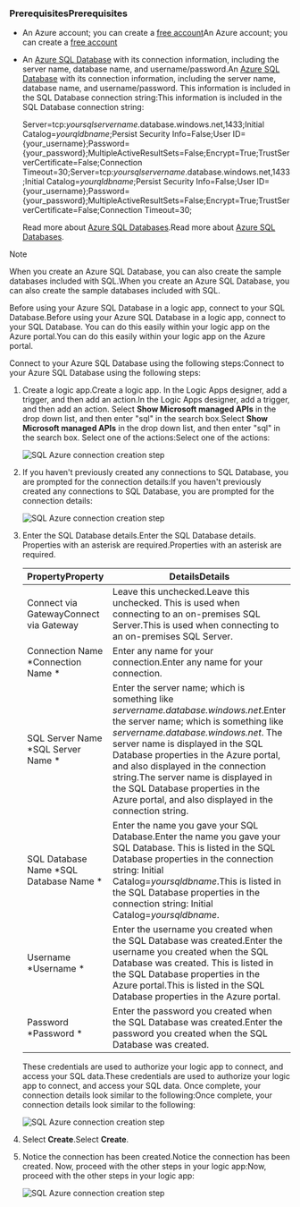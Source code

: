 ### <a name="prerequisites"></a><span data-ttu-id="0dbe0-101">Prerequisites</span><span class="sxs-lookup"><span data-stu-id="0dbe0-101">Prerequisites</span></span>
* <span data-ttu-id="0dbe0-102">An Azure account; you can create a [free account](https://azure.microsoft.com/free)</span><span class="sxs-lookup"><span data-stu-id="0dbe0-102">An Azure account; you can create a [free account](https://azure.microsoft.com/free)</span></span>
* <span data-ttu-id="0dbe0-103">An [Azure SQL Database](../articles/sql-database/sql-database-get-started.md) with its connection information, including the server name, database name, and username/password.</span><span class="sxs-lookup"><span data-stu-id="0dbe0-103">An [Azure SQL Database](../articles/sql-database/sql-database-get-started.md) with its connection information, including the server name, database name, and username/password.</span></span> <span data-ttu-id="0dbe0-104">This information is included in the SQL Database connection string:</span><span class="sxs-lookup"><span data-stu-id="0dbe0-104">This information is included in the SQL Database connection string:</span></span>
  
    <span data-ttu-id="0dbe0-105">Server=tcp:*yoursqlservername*.database.windows.net,1433;Initial Catalog=*yourqldbname*;Persist Security Info=False;User ID={your_username};Password={your_password};MultipleActiveResultSets=False;Encrypt=True;TrustServerCertificate=False;Connection Timeout=30;</span><span class="sxs-lookup"><span data-stu-id="0dbe0-105">Server=tcp:*yoursqlservername*.database.windows.net,1433;Initial Catalog=*yourqldbname*;Persist Security Info=False;User ID={your_username};Password={your_password};MultipleActiveResultSets=False;Encrypt=True;TrustServerCertificate=False;Connection Timeout=30;</span></span>
  
    <span data-ttu-id="0dbe0-106">Read more about [Azure SQL Databases](https://azure.microsoft.com/services/sql-database).</span><span class="sxs-lookup"><span data-stu-id="0dbe0-106">Read more about [Azure SQL Databases](https://azure.microsoft.com/services/sql-database).</span></span>

> [!NOTE]
> <span data-ttu-id="0dbe0-107">When you create an Azure SQL Database, you can also create the sample databases included with SQL.</span><span class="sxs-lookup"><span data-stu-id="0dbe0-107">When you create an Azure SQL Database, you can also create the sample databases included with SQL.</span></span> 
> 
> 

<span data-ttu-id="0dbe0-108">Before using your Azure SQL Database in a logic app, connect to your SQL Database.</span><span class="sxs-lookup"><span data-stu-id="0dbe0-108">Before using your Azure SQL Database in a logic app, connect to your SQL Database.</span></span> <span data-ttu-id="0dbe0-109">You can do this easily within your logic app on the Azure portal.</span><span class="sxs-lookup"><span data-stu-id="0dbe0-109">You can do this easily within your logic app on the Azure portal.</span></span>  

<span data-ttu-id="0dbe0-110">Connect to your Azure SQL Database using the following steps:</span><span class="sxs-lookup"><span data-stu-id="0dbe0-110">Connect to your Azure SQL Database using the following steps:</span></span>  

1. <span data-ttu-id="0dbe0-111">Create a logic app.</span><span class="sxs-lookup"><span data-stu-id="0dbe0-111">Create a logic app.</span></span> <span data-ttu-id="0dbe0-112">In the Logic Apps designer, add a trigger, and then add an action.</span><span class="sxs-lookup"><span data-stu-id="0dbe0-112">In the Logic Apps designer, add a trigger, and then add an action.</span></span> <span data-ttu-id="0dbe0-113">Select **Show Microsoft managed APIs** in the drop down list, and then enter "sql" in the search box.</span><span class="sxs-lookup"><span data-stu-id="0dbe0-113">Select **Show Microsoft managed APIs** in the drop down list, and then enter "sql" in the search box.</span></span> <span data-ttu-id="0dbe0-114">Select one of the actions:</span><span class="sxs-lookup"><span data-stu-id="0dbe0-114">Select one of the actions:</span></span>  
   
    ![SQL Azure connection creation step](https://docstestmedia1.blob.core.windows.net/azure-media/includes/media/connectors-create-api-sqlazure/sql-actions.png)
2. <span data-ttu-id="0dbe0-116">If you haven't previously created any connections to SQL Database, you are prompted for the connection details:</span><span class="sxs-lookup"><span data-stu-id="0dbe0-116">If you haven't previously created any connections to SQL Database, you are prompted for the connection details:</span></span>  
   
    ![SQL Azure connection creation step](https://docstestmedia1.blob.core.windows.net/azure-media/includes/media/connectors-create-api-sqlazure/connection-details.png) 
3. <span data-ttu-id="0dbe0-118">Enter the SQL Database details.</span><span class="sxs-lookup"><span data-stu-id="0dbe0-118">Enter the SQL Database details.</span></span> <span data-ttu-id="0dbe0-119">Properties with an asterisk are required.</span><span class="sxs-lookup"><span data-stu-id="0dbe0-119">Properties with an asterisk are required.</span></span>
   
   | <span data-ttu-id="0dbe0-120">Property</span><span class="sxs-lookup"><span data-stu-id="0dbe0-120">Property</span></span> | <span data-ttu-id="0dbe0-121">Details</span><span class="sxs-lookup"><span data-stu-id="0dbe0-121">Details</span></span> |
   | --- | --- |
   | <span data-ttu-id="0dbe0-122">Connect via Gateway</span><span class="sxs-lookup"><span data-stu-id="0dbe0-122">Connect via Gateway</span></span> |<span data-ttu-id="0dbe0-123">Leave this unchecked.</span><span class="sxs-lookup"><span data-stu-id="0dbe0-123">Leave this unchecked.</span></span> <span data-ttu-id="0dbe0-124">This is used when connecting to an on-premises SQL Server.</span><span class="sxs-lookup"><span data-stu-id="0dbe0-124">This is used when connecting to an on-premises SQL Server.</span></span> |
   | <span data-ttu-id="0dbe0-125">Connection Name \*</span><span class="sxs-lookup"><span data-stu-id="0dbe0-125">Connection Name \*</span></span> |<span data-ttu-id="0dbe0-126">Enter any name for your connection.</span><span class="sxs-lookup"><span data-stu-id="0dbe0-126">Enter any name for your connection.</span></span> |
   | <span data-ttu-id="0dbe0-127">SQL Server Name \*</span><span class="sxs-lookup"><span data-stu-id="0dbe0-127">SQL Server Name \*</span></span> |<span data-ttu-id="0dbe0-128">Enter the server name; which is something like *servername.database.windows.net*.</span><span class="sxs-lookup"><span data-stu-id="0dbe0-128">Enter the server name; which is something like *servername.database.windows.net*.</span></span> <span data-ttu-id="0dbe0-129">The server name is displayed in the SQL Database properties in the Azure portal, and also displayed in the connection string.</span><span class="sxs-lookup"><span data-stu-id="0dbe0-129">The server name is displayed in the SQL Database properties in the Azure portal, and also displayed in the connection string.</span></span> |
   | <span data-ttu-id="0dbe0-130">SQL Database Name \*</span><span class="sxs-lookup"><span data-stu-id="0dbe0-130">SQL Database Name \*</span></span> |<span data-ttu-id="0dbe0-131">Enter the name you gave your SQL Database.</span><span class="sxs-lookup"><span data-stu-id="0dbe0-131">Enter the name you gave your SQL Database.</span></span> <span data-ttu-id="0dbe0-132">This is listed in the SQL Database properties in the connection string: Initial Catalog=*yoursqldbname*.</span><span class="sxs-lookup"><span data-stu-id="0dbe0-132">This is listed in the SQL Database properties in the connection string: Initial Catalog=*yoursqldbname*.</span></span> |
   | <span data-ttu-id="0dbe0-133">Username \*</span><span class="sxs-lookup"><span data-stu-id="0dbe0-133">Username \*</span></span> |<span data-ttu-id="0dbe0-134">Enter the username you created when the SQL Database was created.</span><span class="sxs-lookup"><span data-stu-id="0dbe0-134">Enter the username you created when the SQL Database was created.</span></span> <span data-ttu-id="0dbe0-135">This is listed in the SQL Database properties in the Azure portal.</span><span class="sxs-lookup"><span data-stu-id="0dbe0-135">This is listed in the SQL Database properties in the Azure portal.</span></span> |
   | <span data-ttu-id="0dbe0-136">Password \*</span><span class="sxs-lookup"><span data-stu-id="0dbe0-136">Password \*</span></span> |<span data-ttu-id="0dbe0-137">Enter the password you created when the SQL Database was created.</span><span class="sxs-lookup"><span data-stu-id="0dbe0-137">Enter the password you created when the SQL Database was created.</span></span> |
   
    <span data-ttu-id="0dbe0-138">These credentials are used to authorize your logic app to connect, and access your SQL data.</span><span class="sxs-lookup"><span data-stu-id="0dbe0-138">These credentials are used to authorize your logic app to connect, and access your SQL data.</span></span> <span data-ttu-id="0dbe0-139">Once complete, your connection details look similar to the following:</span><span class="sxs-lookup"><span data-stu-id="0dbe0-139">Once complete, your connection details look similar to the following:</span></span>  
   
    ![SQL Azure connection creation step](https://docstestmedia1.blob.core.windows.net/azure-media/includes/media/connectors-create-api-sqlazure/sample-connection.png) 
4. <span data-ttu-id="0dbe0-141">Select **Create**.</span><span class="sxs-lookup"><span data-stu-id="0dbe0-141">Select **Create**.</span></span> 
5. <span data-ttu-id="0dbe0-142">Notice the connection has been created.</span><span class="sxs-lookup"><span data-stu-id="0dbe0-142">Notice the connection has been created.</span></span> <span data-ttu-id="0dbe0-143">Now, proceed with the other steps in your logic app:</span><span class="sxs-lookup"><span data-stu-id="0dbe0-143">Now, proceed with the other steps in your logic app:</span></span> 
   
    ![SQL Azure connection creation step](https://docstestmedia1.blob.core.windows.net/azure-media/includes/media/connectors-create-api-sqlazure/table.png)





